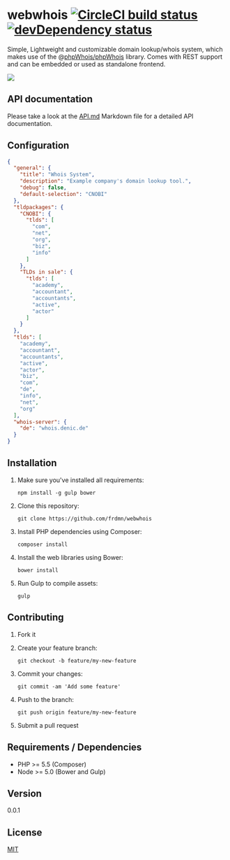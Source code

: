 # webwhois [![CircleCI build status](https://img.shields.io/circleci/project/frdmn/webwhois.svg)](https://circleci.com/gh/frdmn/webwhois) [![devDependency status](https://david-dm.org/frdmn/webwhois/dev-status.svg)](https://david-dm.org/frdmn/webwhois#info=devDependencies)

Simple, Lightweight and customizable domain lookup/whois system, which makes use of the @[phpWhois/phpWhois](https://github.com/phpWhois/phpWhois) library. Comes with REST support and can be embedded or used as standalone frontend.

![](http://up.frd.mn/cccR9UByHH.png)

## API documentation

Please take a look at the [API.md](API.md) Markdown file for a detailed API documentation.

## Configuration

```json
{
  "general": {
    "title": "Whois System",
    "description": "Example company's domain lookup tool.",
    "debug": false,
    "default-selection": "CNOBI"
  },
  "tldpackages": {
    "CNOBI": {
      "tlds": [
        "com",
        "net",
        "org",
        "biz",
        "info"
      ]
    },
    "TLDs in sale": {
      "tlds": [
        "academy",
        "accountant",
        "accountants",
        "active",
        "actor"
      ]
    }
  },
  "tlds": [
    "academy",
    "accountant",
    "accountants",
    "active",
    "actor",
    "biz",
    "com",
    "de",
    "info",
    "net",
    "org"
  ],
  "whois-server": {
    "de": "whois.denic.de"
  }
}
```

## Installation

1. Make sure you've installed all requirements:  

    ```shell
    npm install -g gulp bower
    ```

1. Clone this repository:  

    ```shell
    git clone https://github.com/frdmn/webwhois
    ```

1. Install PHP dependencies using Composer:  

    ```shell
    composer install
    ```

1. Install the web libraries using Bower:  

    ```shell
    bower install
    ```

1. Run Gulp to compile assets:  

    ```shell
    gulp  
    ```

## Contributing

1. Fork it
1. Create your feature branch:  

    ```shell
    git checkout -b feature/my-new-feature
    ```

1. Commit your changes:  

    ```shell
    git commit -am 'Add some feature'
    ```

1. Push to the branch:  

    ```shell
    git push origin feature/my-new-feature
    ```

1. Submit a pull request

## Requirements / Dependencies

* PHP >= 5.5 (Composer)
* Node >= 5.0 (Bower and Gulp)

## Version

0.0.1

## License

[MIT](LICENSE)

